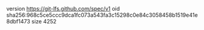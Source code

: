 version https://git-lfs.github.com/spec/v1
oid sha256:968c5ce5ccc9dca1fc073a543fa3c15298c0e84c3058458b1519e41e8dbf1473
size 4252
